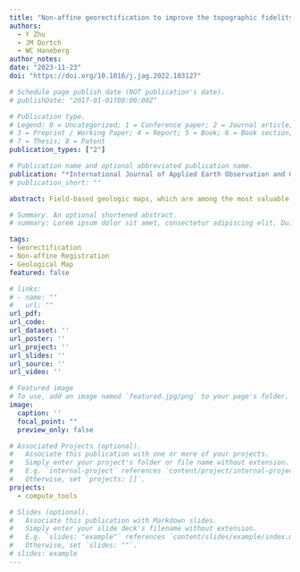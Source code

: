 ```yaml
---
title: "Non-affine georectification to improve the topographic fidelity of legacy geologic maps"
authors:
  - Y Zhu
  - JM Dortch
  - WC Haneberg 
author_notes:
date: "2023-11-23"
doi: "https://doi.org/10.1016/j.jag.2022.103127"

# Schedule page publish date (NOT publication's date).
# publishDate: "2017-01-01T00:00:00Z"

# Publication type.
# Legend: 0 = Uncategorized; 1 = Conference paper; 2 = Journal article;
# 3 = Preprint / Working Paper; 4 = Report; 5 = Book; 6 = Book section;
# 7 = Thesis; 8 = Patent
publication_types: ["2"]

# Publication name and optional abbreviated publication name.
publication: "*International Journal of Applied Earth Observation and Geoinformation*"
# publication_short: ""

abstract: Field-based geologic maps, which are among the most valuable tools of communication among geoscientists, can be expensive and time-consuming to produce or manually revise. We have found that some geologic maps faithful to the topographic maps available at the time the geologic maps were made can have discrepancies with modern digital elevation models produced using airborne lidar. For example, a resistant sandstone shown to align with a prominent set of cliffs on the original topographic base map may be noticeably distant from the same cliffs on the modern digital elevation model. We describe a workflow for the registration of legacy geologic map raster images to modern digital elevation models based on non-affine transformation of a legacy digital elevation model serving as a proxy for the analog topographic contours shown on the geologic map. We demonstrate our approach using three 1960s era 7.5′ geologic quadrangle maps and early generation digital elevation models digitized from photogrammetric contours of similar vintage, showing that the method yields improved fidelity between the legacy geologic map and obvious topographic features as depicted on modern lidar digital elevation models, thus improving the long-term utility and value of the geologic map data. 

# Summary. An optional shortened abstract.
# summary: Lorem ipsum dolor sit amet, consectetur adipiscing elit. Duis posuere tellus ac convallis placerat. Proin tincidunt magna sed ex sollicitudin condimentum.

tags:
- Georectification
- Non-affine Registration
- Geological Map
featured: false

# links:
# - name: ""
#   url: ""
url_pdf: 
url_code: 
url_dataset: ''
url_poster: ''
url_project: ''
url_slides: ''
url_source: ''
url_video: ''

# Featured image
# To use, add an image named `featured.jpg/png` to your page's folder. 
image:
  caption: ''
  focal_point: ""
  preview_only: false

# Associated Projects (optional).
#   Associate this publication with one or more of your projects.
#   Simply enter your project's folder or file name without extension.
#   E.g. `internal-project` references `content/project/internal-project/index.md`.
#   Otherwise, set `projects: []`.
projects: 
  - compute_tools

# Slides (optional).
#   Associate this publication with Markdown slides.
#   Simply enter your slide deck's filename without extension.
#   E.g. `slides: "example"` references `content/slides/example/index.md`.
#   Otherwise, set `slides: ""`.
# slides: example
---
```


<!-- {{% callout note %}}
Click the *Cite* button above to demo the feature to enable visitors to import publication metadata into their reference management software.
{{% /callout %}}

{{% callout note %}}
Create your slides in Markdown - click the *Slides* button to check out the example.
{{% /callout %}}

Supplementary notes can be added here, including [code, math, and images](https://wowchemy.com/docs/writing-markdown-latex/). -->
